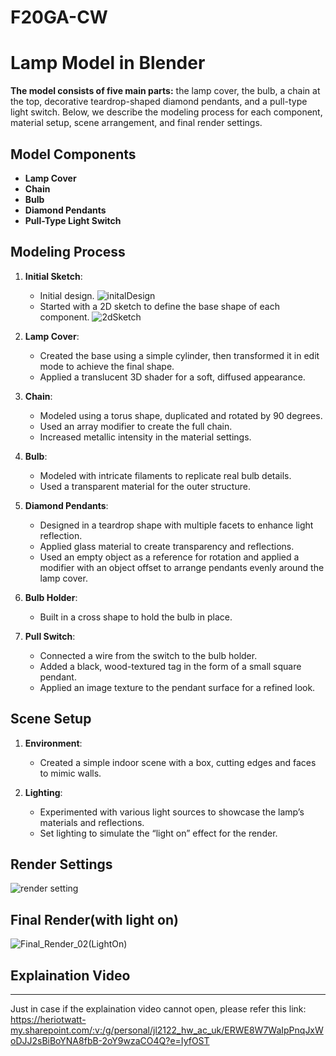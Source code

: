 # F20GA-CW

# Lamp Model in Blender
**The model consists of five main parts:** 
the lamp cover, the bulb, a chain at the top, decorative teardrop-shaped diamond pendants, and a pull-type light switch. Below, we describe the modeling process for each component, material setup, scene arrangement, and final render settings.

## Model Components
- **Lamp Cover**
- **Chain**
- **Bulb**
- **Diamond Pendants**
- **Pull-Type Light Switch**

## Modeling Process
1. **Initial Sketch**:
   - Initial design.
     ![initalDesign](https://github.com/user-attachments/assets/79a77d99-d1a7-4a90-80e8-65ff793aa6b7)
   - Started with a 2D sketch to define the base shape of each component.
     ![2dSketch](https://github.com/user-attachments/assets/d8419be0-8216-44c8-93b5-94642af44838)

2. **Lamp Cover**:
   - Created the base using a simple cylinder, then transformed it in edit mode to achieve the final shape.
   - Applied a translucent 3D shader for a soft, diffused appearance.

3. **Chain**:
   - Modeled using a torus shape, duplicated and rotated by 90 degrees.
   - Used an array modifier to create the full chain.
   - Increased metallic intensity in the material settings.

4. **Bulb**:
   - Modeled with intricate filaments to replicate real bulb details.
   - Used a transparent material for the outer structure.

5. **Diamond Pendants**:
   - Designed in a teardrop shape with multiple facets to enhance light reflection.
   - Applied glass material to create transparency and reflections.
   - Used an empty object as a reference for rotation and applied a modifier with an object offset to arrange pendants evenly around the lamp cover.

6. **Bulb Holder**:
   - Built in a cross shape to hold the bulb in place.

7. **Pull Switch**:
   - Connected a wire from the switch to the bulb holder.
   - Added a black, wood-textured tag in the form of a small square pendant.
   - Applied an image texture to the pendant surface for a refined look.

## Scene Setup
1. **Environment**:
   - Created a simple indoor scene with a box, cutting edges and faces to mimic walls.

2. **Lighting**:
   - Experimented with various light sources to showcase the lamp’s materials and reflections.
   - Set lighting to simulate the “light on” effect for the render.

## Render Settings
  ![render setting](https://github.com/user-attachments/assets/4c53fe66-8d51-428e-b82c-bc482cb0411b)

## Final Render(with light on)
  ![Final_Render_02(LightOn)](https://github.com/user-attachments/assets/9adf92c6-60fe-4f68-9af5-da83900ff3e8)

## Explaination Video



---
Just in case if the explaination video cannot open, please refer this link:
https://heriotwatt-my.sharepoint.com/:v:/g/personal/jl2122_hw_ac_uk/ERWE8W7WaIpPnqJxWoDJJ2sBiBoYNA8fbB-2oY9wzaCO4Q?e=IyfOST
